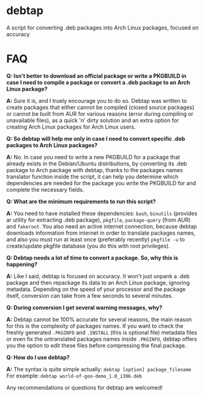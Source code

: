 debtap
======

A script for converting .deb packages into Arch Linux packages, focused on accuracy

# FAQ

**Q: Isn't better to download an official package or write a PKGBUILD in case I need to compile a package or convert a .deb package to an Arch Linux package?**

**A:** Sure it is, and I truely encourage you to do so. Debtap was written to create packages that either cannot be compiled (closed source packages) or cannot be built from AUR for various reasons (error during compiling or unavailable files), as a quick 'n' dirty solution and an extra option for creating Arch Linux packages for Arch Linux users.

**Q: So debtap will help me only in case I need to convert specific .deb packages to Arch Linux packages?**

**A:** No. In case you need to write a new PKGBUILD for a package that already exists in the Debian/Ubuntu distributions, by converting its .deb package to Arch package with debtap, thanks to the packages names translator function inside the script, it can help you determine which dependencies are needed for the package you write the PKGBUILD for and complete the necessary fields.

**Q: What are the minimum requirements to run this script?**

**A:** You need to have installed these dependencies: `bash`, `binutils` (provides ar utility for extracting .deb package), `pkgfile`, `package-query` (from AUR) and `fakeroot`. You also need an active internet connection, because debtap downloads information from internet in order to translate packages names, and also you must run at least once (preferably recently) `pkgfile -u` to create/update pkgfile database (you do this with root privileges).

**Q: Debtap needs a lot of time to convert a package. So, why this is happening?**

**A:** Like I said, debtap is focused on accuracy. It won't just unpank a .deb package and then repackage its data to an Arch Linux package, ignoring metadata. Depending on the speed of your processor and the package itself, conversion can take from a few seconds to several minutes.

**Q: During conversion I get several warning messages, why?**

**A:** Debtap cannot be 100% accurate for several reasons,  the main reason for this is the complexity of packages names. If you want to check the freshly generated `.PKGINFO` and `.INSTALL` (this is optional file) metadata files or even fix the untranslated packages names inside `.PKGINFO`, debtap offers you the option to edit these files before compressing the final package.

**Q: How do I use debtap?**

**A:** The syntax is quite simple actually: `debtap [option] package_filename`
For example: `debtap world-of-goo-demo_1.0_i386.deb`

Any recommendations or questions for debtap are welcomed!
